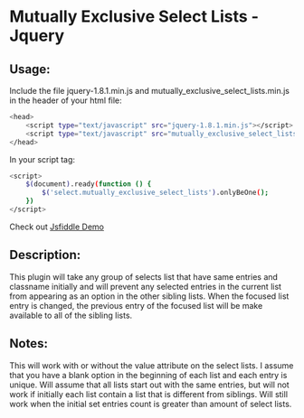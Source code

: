 Mutually Exclusive Select Lists  - Jquery
=========================================

Usage:
-------------
Include the file jquery-1.8.1.min.js and mutually_exclusive_select_lists.min.js in the header of your html file:

```bash
<head>
	<script type="text/javascript" src="jquery-1.8.1.min.js"></script>
	<script type="text/javascript" src="mutually_exclusive_select_lists.min.js"></script>
</head>
```

In your script tag:

```bash
<script>
	$(document).ready(function () {
		$('select.mutually_exclusive_select_lists').onlyBeOne();
	})
</script>
```

Check out [Jsfiddle Demo](http://jsfiddle.net/ezKDB/)

Description: 
-------------
This plugin will take any group of selects list that have same entries and classname initially and will prevent any selected entries in the current list from appearing as an option in the other sibling lists. When the focused list entry is changed, the previous entry of the focused list will be make available to all of the sibling lists.

Notes: 
-------------
This will work with or without the value attribute on the select lists. I assume that you have a blank option in the beginning of each list and each entry is unique. Will assume that all lists start out with the same entries, but will not work if initially each list contain a list that is different from siblings. Will still work when the initial set entries count is greater than amount of select lists.